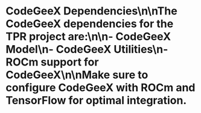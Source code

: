 # CodeGeeX Dependencies\n\nThe CodeGeeX dependencies for the TPR project are:\n\n- CodeGeeX Model\n- CodeGeeX Utilities\n- ROCm support for CodeGeeX\n\nMake sure to configure CodeGeeX with ROCm and TensorFlow for optimal integration.
